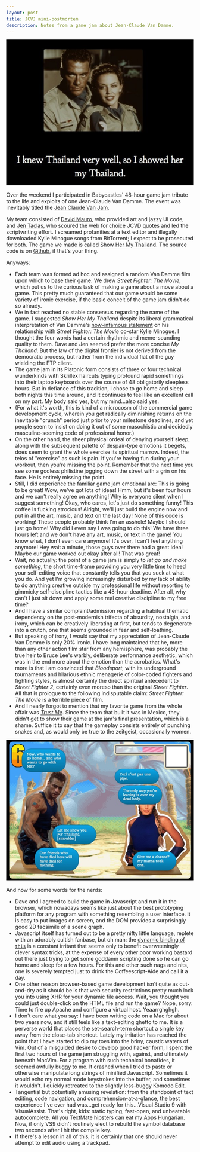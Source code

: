 ```yaml
---
layout: post
title: JCVJ mini-postmortem
description: Notes from a game jam about Jean-Claude Van Damme.
---
```


![I knew Thailand very well, so I showed her my Thailand.](/assets/images/2012-08-22-jcvj-mini-postmortem-intro.jpg)

Over the weekend I participated in Babycastles' 48-hour game jam tribute to the life and exploits of one Jean-Claude Van Damme. The event was inevitably titled the [Jean Claude Van Jam](http://jeanclaudevanjam.com/).

My team consisted of [David Mauro](http://www.dmauro.com/), who provided art and jazzy UI code, and [Jen Taclas](http://www.linkedin.com/in/jentaclas), who scoured the web for choice JCVD quotes and led the scriptwriting effort. I screamed profanities at a text editor and illegally downloaded Kylie Minogue songs from BitTorrent; I expect to be prosecuted for both. The game we made is called [Show Her My Thailand](http://showhermythailand.com/). The source code is on [Github](https://github.com/jeffomatic/Van-Jam), if that's your thing.


Anyways:

- Each team was formed ad hoc and assigned a random Van Damme film upon which to base their game. We drew *Street Fighter: The Movie*, which put us to the curious task of making a game about a move about a game. This pretty much guaranteed that our game would be some variety of ironic exercise, if the basic conceit of the game jam didn't do so already.
- We in fact reached no stable consensus regarding the name of the game. I suggested *Show Her My Thailand* despite its liberal grammatical interpretation of Van Damme's [now-infamous statement](http://www.guardian.co.uk/film/2012/aug/10/van-damme-expendables-2) on his relationship with *Street Fighter: The Movie* co-star Kylie Minogue. I thought the four words had a certain rhythmic and meme-sounding quality to them. Dave and Jen seemed prefer the more concise *My Thailand*. But the law of the digital frontier is not derived from the democratic process, but rather from the individual fiat of the guy wielding the FTP client.
- The game jam in its Platonic form consists of three or four technical wunderkinds with Skrillex haircuts typing profound rapid somethings into their laptop keyboards over the course of 48 obligatorily sleepless hours. But in defiance of this tradition, I chose to go home and sleep both nights this time around, and it continues to feel like an excellent call on my part. My body said yes, but my mind…also said yes.
- (For what it's worth, this is kind of a microcosm of the commercial game development cycle, wherein you get radically diminishing returns on the inevitable "crunch" period just prior to your milestone deadlines, and yet people seem to insist on doing it out of some masochistic and decidedly masculine-seeming code of professional honor.)
- On the other hand, the sheer physical ordeal of denying yourself sleep, along with the subsequent palette of despair-type emotions it begets, does seem to grant the whole exercise its spiritual marrow. Indeed, the telos of "exercise" as such is pain. If you're having fun during your workout, then you're missing the point. Remember that the next time you see some godless philistine jogging down the street with a grin on his face. He is entirely missing the point.
- Still, I did experience the familiar game jam emotional arc: This is going to be great! Wow, we've got lots of ideas! Hmm, but it's been four hours and we can't really agree on anything! Why is everyone silent when I suggest something! Okay, who cares, let's just do something funny! This coffee is fucking atrocious! Alright, we'll just build the engine now and put in all the art, music, and text on the last day! None of this code is working! These people probably think I'm an asshole! Maybe I should just go home! Why did I even say I was going to do this! We have three hours left and we don't have any art, music, or text in the game! You know what, I don't even care anymore! It's over, I can't feel anything anymore! Hey wait a minute, those guys over there had a great idea! Maybe our game worked out okay after all! That was great!
- Wait, no actually: the point of a game jam is simply to *let go and make something*, the short time-frame providing you very little time to heed your self-editing voice that constantly tells you that you suck at what you do. And yet I'm growing increasingly disturbed by my lack of ability to do anything creative outside my professional life without resorting to gimmicky self-discipline tactics like a 48-hour deadline. After all, why can't I just sit down and apply some real creative discipline to my free time?
- And I have a similar complaint/admission regarding a habitual thematic dependency on the post-modernish trifecta of absurdity, nostalgia, and irony, which can be creatively liberating at first, but tends to degenerate into a crutch, one that seems grounded in fear and self-loathing.
- But speaking of irony, I would say that my appreciation of Jean-Claude Van Damme is only 20% ironic. I have long maintained that he, more than any other action film star from any hemisphere, was probably the true heir to Bruce Lee's warbly, deliberate performance aesthetic, which was in the end more about the emotion than the acrobatics. What's more is that I am convinced that *Bloodsport*, with its underground tournaments and hilarious ethnic menagerie of color-coded fighters and fighting styles, is almost certainly the direct spiritual antecedent to *Street Fighter 2*, certainly even moreso than the original *Street Fighter*. All that is prologue to the following indisputable claim: *Street Fighter: The Movie* is a terrible piece of film.
- And I nearly forgot to mention that my favorite game from the whole affair was [*Trust Me*](http://www.alebrije-estudios.com/games2/jeanclaudevanjamme/). Since the team that built it was in Mexico, they didn't get to show their game at the jam's final presentation, which is a shame. Suffice it to say that the gameplay consists entirely of punching snakes and, as would only be true to the zeitgeist, occasionally women.

![Ceci n'est pas une pipe.](/assets/images/2012-08-22-jcvj-mini-postmortem-gameplay.jpg)

And now for some words for the nerds:

- Dave and I agreed to build the game in Javascript and run it in the browser, which nowadays seems like just about the best prototyping platform for any program with something resembling a user interface. It is easy to put images on screen, and the DOM provides a surprisingly good 2D facsimile of a scene graph.
- Javascript itself has turned out to be a pretty nifty little language, replete with an adorably cultish fanbase, but oh man: the [dynamic binding of `this`](http://www.digital-web.com/articles/scope_in_javascript/) is a constant irritant that seems only to benefit overweeningly clever syntax tricks, at the expense of every other poor working bastard out there just trying to get some goddamn scripting done so he can go home and sleep for a few hours. For this and other such nags and nits, one is severely tempted just to drink the Coffeescript-Aide and call it a day.
- One other reason browser-based game development isn't quite as cut-and-dry as it should be is that web security restrictions pretty much lock you into using XHR for your dynamic file access. Wait, you thought you could just double-click on the HTML file and run the game? Nope, sorry. Time to fire up Apache and configure a virtual host. Yeaarrghghgh.
- I don't care what you say: I have been writing code on a Mac for about two years now, and it still feels like a text-editing ghetto to me. It is a perverse world that places the set-search-term shortcut a single key away from the close-tab shortcut. Lately my irritation has reached the point that I have started to dip my toes into the briny, caustic waters of Vim. Out of a misguided desire to develop good hacker form, I spent the first two hours of the game jam struggling with, against, and ultimately beneath MacVim. For a program with such technical bonafides, it seemed awfully buggy to me. It crashed when I tried to paste or otherwise manipulate long strings of minified Javascript. Sometimes it would echo my normal mode keystrokes into the buffer, and sometimes it wouldn't. I quickly retreated to the slightly less-buggy Komodo Edit.
- Tangential but potentially amusing revelation: from the standpoint of text editing, code navigation, and comprehension-at-a-glance, the best experience I've ever had was…get ready for this…Visual Studio 9 with VisualAssist. That's right, kids: static typing, fast-open, and unbeatable autocomplete. All you TextMate hipsters can eat my Apps Hungarian. Now, if only VS9 didn't routinely elect to rebuild the symbol database two seconds after I hit the compile key.
- If there's a lesson in all of this, it is certainly that one should never attempt to edit audio using a trackpad.